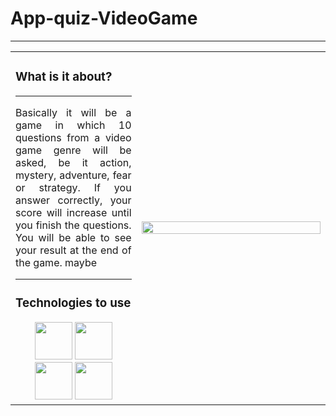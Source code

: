 # App-quiz-VideoGame
<hr>
<table>
  <td align="justify" width=40%>
    <h3>What is it about?</h3>
    <hr>
  Basically it will be a game in which 10 questions from a video game genre will be asked, be it action, mystery, adventure, fear or strategy. If you answer correctly, your score will       
  increase until you finish the questions. You will be able to see your result at the end of the game. maybe
    <hr>
    <h3>Technologies to use</h3>
    <div align="center">
      <img src="https://i.ibb.co/pKKrwn3/javascript-js-icon-2048x2048-nyxvtvk0.png" witdh="60px" height="60px">
      <img src="https://i.ibb.co/tL1v6Jt/html-5.png" witdh="60px" height="60px">
      <img src="https://i.ibb.co/j86Drxg/css-3.png" witdh="60px" height="60px">
      <img src="https://i.ibb.co/0XzbYsZ/vscode-icons-file-type-light-json.png" witdh="60px" height="60px">
    </div>
  </td>
  <td width=60%>
    <img src="https://static.vecteezy.com/system/resources/thumbnails/023/754/355/small/gaming-controller-in-trending-color-palette-with-generative-ai-photo.jpeg" width=100% height=40%>
  </td>
</table>
